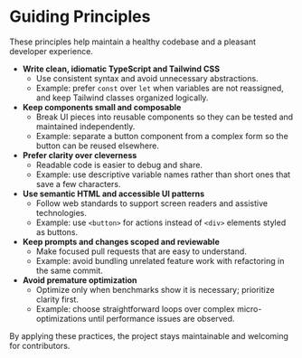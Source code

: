 # Guiding Principles

These principles help maintain a healthy codebase and a pleasant developer experience.

- **Write clean, idiomatic TypeScript and Tailwind CSS**
  - Use consistent syntax and avoid unnecessary abstractions.
  - Example: prefer `const` over `let` when variables are not reassigned, and keep Tailwind classes organized logically.
- **Keep components small and composable**
  - Break UI pieces into reusable components so they can be tested and maintained independently.
  - Example: separate a button component from a complex form so the button can be reused elsewhere.
- **Prefer clarity over cleverness**
  - Readable code is easier to debug and share.
  - Example: use descriptive variable names rather than short ones that save a few characters.
- **Use semantic HTML and accessible UI patterns**
  - Follow web standards to support screen readers and assistive technologies.
  - Example: use `<button>` for actions instead of `<div>` elements styled as buttons.
- **Keep prompts and changes scoped and reviewable**
  - Make focused pull requests that are easy to understand.
  - Example: avoid bundling unrelated feature work with refactoring in the same commit.
- **Avoid premature optimization**
  - Optimize only when benchmarks show it is necessary; prioritize clarity first.
  - Example: choose straightforward loops over complex micro-optimizations until performance issues are observed.

By applying these practices, the project stays maintainable and welcoming for contributors.
